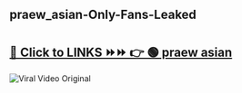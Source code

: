 
 ## praew_asian-Only-Fans-Leaked

# <h2><a href="https://clipsfans.com/praew_asian&ref=git">🔗 Click to LINKS ⏩⏩ 👉 🟢 praew asian </a></h2>

<a href="https://clipsfans.com/praew_asian&ref=git" rel="nofollow" data-target="animated-image.originalLink"><img src="https://i.ibb.co.com/xMMVF88/686577567.gif" alt="Viral Video Original" style="max-width: 100%; display: inline-block;" data-target="animated-image.originalImage"></a>

